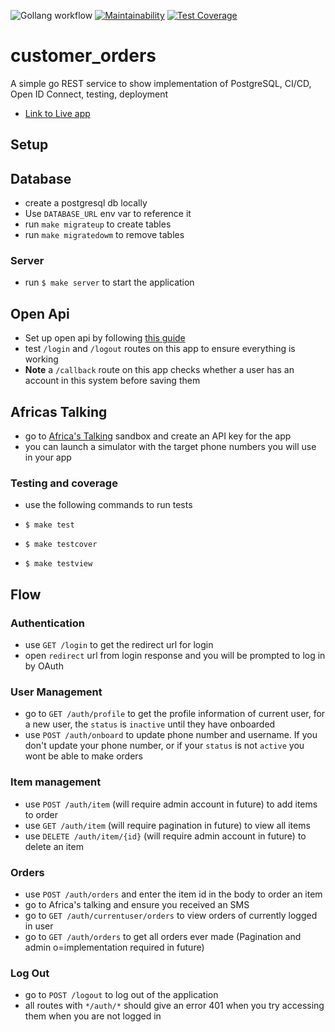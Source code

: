 ![Gollang workflow](https://github.com/maxwellgithinji/customer_orders/actions/workflows/ci.yml/badge.svg) [![Maintainability](https://api.codeclimate.com/v1/badges/eacafa30d30ccb157fc1/maintainability)](https://codeclimate.com/github/maxwellgithinji/customer_orders/maintainability) [![Test Coverage](https://api.codeclimate.com/v1/badges/eacafa30d30ccb157fc1/test_coverage)](https://codeclimate.com/github/maxwellgithinji/customer_orders/test_coverage)

# customer_orders

A simple go REST service to show implementation of PostgreSQL, CI/CD, Open ID Connect, testing, deployment

- [Link to Live app](https://customer-orders-api.herokuapp.com/swagger/index.html)

## Setup

## Database

- create a postgresql db locally
- Use `DATABASE_URL` env var to reference it
- run `make migrateup` to create tables
- run `make migratedowm` to remove tables

### Server

- run `$ make server` to start the application

## Open Api

- Set up open api by following [this guide](https://auth0.com/docs/quickstart/backend/golang/01-authorization)
- test `/login` and `/logout` routes on this app to ensure everything is working
- **Note** a `/callback` route on this app checks whether a user has an account in this system before saving them

## Africas Talking

- go to [Africa's Talking](https://account.africastalking.com/apps/sandbox/sms/bulk/outbox) sandbox and create an API key for the app
- you can launch a simulator with the target phone numbers you will use in your app

### Testing and coverage

- use the following commands to run tests

- `$ make test`
- `$ make testcover`
- `$ make testview`

## Flow

### Authentication

- use `GET /login` to get the redirect url for login
- open `redirect` url from login response and you will be prompted to log in by OAuth

### User Management

- go to `GET /auth/profile` to get the profile information of current user, for a new user, the `status` is `inactive` until they have onboarded
- use `POST /auth/onboard` to update phone number and username. If you don't update your phone number, or if your `status` is not `active` you wont be able to make orders

### Item management

- use `POST /auth/item` (will require admin account in future) to add items to order
- use `GET /auth/item` (will require pagination in future) to view all items
- use `DELETE /auth/item/{id}` (will require admin account in future) to delete an item

### Orders

- use `POST /auth/orders` and enter the item id in the body to order an item
- go to Africa's talking and ensure you received an SMS
- go to `GET /auth/currentuser/orders` to view orders of currently logged in user
- go to `GET /auth/orders` to get all orders ever made (Pagination and admin o=implementation required in future)

### Log Out

- go to `POST /logout` to log out of the application
- all routes with `*/auth/*` should give an error 401 when you try accessing them when you are not logged in
